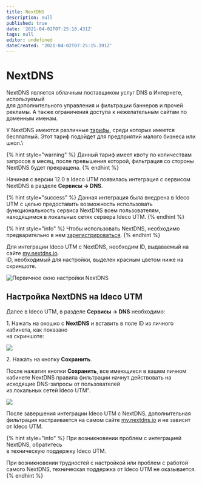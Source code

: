 ```yaml
---
title: NextDNS
description: null
published: true
date: '2021-04-02T07:25:18.431Z'
tags: null
editor: undefined
dateCreated: '2021-04-02T07:25:15.191Z'
---
```


# NextDNS

NextDNS является облачным поставщиком услуг DNS в Интернете, используемый \
для дополнительного управления и фильтрации баннеров и прочей рекламы. А также ограничения доступа к нежелательным сайтам по доменным именам.

У NextDNS имеются различные [тарифы](https://nextdns.io/pricing), среди которых имеется бесплатный. Этот тариф подойдет для предприятий малого бизнеса или школ.\

{% hint style="warning" %}
Данный тариф имеет квоту по количествам запросов в месяц, после превышения которой, фильтрация со стороны NextDNS будет прекращена.
{% endhint %}

Начиная с версии 12.0 в Ideco UTM появилась интеграция с сервисом NextDNS в разделе **Сервисы -> DNS**.

{% hint style="success" %}
Данная интеграция была внедрена в Ideco UTM с целью предоставить возможность использовать функциональность сервиса NextDNS всем пользователям, находящимся в локальных сетях сервера Ideco UTM.
{% endhint %}

{% hint style="info" %}
Чтобы использовать NextDNS, необходимо предварительно в нем [зарегистрироваться](https://my.nextdns.io).
{% endhint %}

Для интеграции Ideco UTM с NextDNS, необходим ID, выдаваемый на сайте [my.nextdns.io](https://my.nextdns.io).\
ID, необходимый для настройки, выделен красным цветом ниже на скриншоте.

![Первичное окно настройки NextDNS](../../.gitbook/assets/nextdns\_first\_configuration.png)

## Настройка NextDNS на Ideco UTM

Далее в Ideco UTM, в разделе **Сервисы -> DNS** необходимо:

1\. Нажать на окошко с **NextDNS** и вставить в поле ID из личного кабинета, как показано\
на скриншоте:

![](../../.gitbook/assets/nextdns\_paste\_id\_in\_dns.png)

2\. Нажать на кнопку **Сохранить**.

После нажатия кнопки **Сохранить**, все имеющиеся в вашем личном кабинете NextDNS правила фильтрации начнут действовать на исходящие DNS-запросы от пользователей\
из локальных сетей Ideco UTM".

![](../../.gitbook/assets/nextdns\_configured.png)

После завершения интеграции Ideco UTM с NextDNS, дополнительная фильтрация настраивается на самом сайте [my.nextdns.io](https://my.nextdns.io) и не зависит от Ideco UTM.

{% hint style="info" %}
При возникновении проблем с интеграцией NextDNS, обратитесь\
в техническую поддержку Ideco UTM.

При возникновении трудностей с настройкой или проблем с работой\
самого NextDNS, техническая поддержка от Ideco UTM не оказывается.
{% endhint %}
